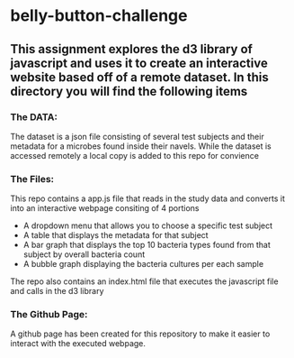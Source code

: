 # belly-button-challenge

## This assignment explores the d3 library of javascript and uses it to create an interactive website based off of a remote dataset. In this directory you will find the following items

### The DATA:
The dataset is a json file consisting of several test subjects and their metadata for a microbes found inside their navels. While the dataset is accessed remotely a local copy is added to this repo for convience

### The Files:
This repo contains a app.js file that reads in the study data and converts it into an interactive webpage consiting of 4 portions
* A dropdown menu that allows you to choose a specific test subject
* A table that displays the metadata for that subject
* A bar graph that displays the top 10 bacteria types found from that subject by overall bacteria count
* A bubble graph displaying the bacteria cultures per each sample

The repo also contains an index.html file that executes the javascript file and calls in the d3 library

### The Github Page:
A github page has been created for this repository to make it easier to interact with the executed webpage. 
